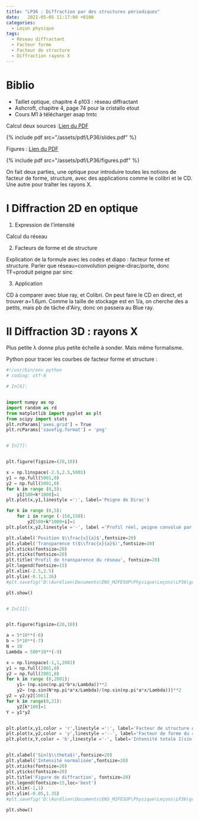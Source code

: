 ```yaml
---
title: "LP36 : Diffraction par des structures périodiques"
date:   2021-05-05 11:17:00 +0100
categories:
  - Leçon physique
tags:
  - Réseau diffractant
  - Facteur forme
  - Facteur de structure
  - Diffraction rayons X
---
```



# Biblio
- Taillet optique, chapitre 4 p103 : réseau diffractant
- Ashcroft, chapitre 4, page 74 pour la cristallo etout
- Cours M1 à télécharger asap tmtc

Calcul deux sources :[Lien du PDF](/assets/pdf/LP36/slides.pdf)

{% include pdf src="/assets/pdf/LP36/slides.pdf" %}

Figures : [Lien du PDF](/assets/pdf/LP36/figures.pdf)

{% include pdf src="/assets/pdf/LP36/figures.pdf" %}

On fait deux parties, une optique pour introduire toutes les notions de facteur de forme, structure, avec des applications comme le colibri et le CD. Une autre pour traîter 
 les rayons X.
 
# I Diffraction 2D en optique
1) Expression de l'intensité

Calcul du réseau

2) Facteurs de forme et de structure

Explication de la formule avec les codes et diapo : facteur forme et structure. Parler que réseau=convolution peigne-dirac/porte, donc TF=produit peigne par sinc

3) Application

CD à comparer avec blue ray, et Colibri. On peut faire le CD en direct, et trouver a=1.6µm. Comme la taille de stockage est en 1/a, on cherche des a petits, mais pb de tâche 
d'Airy, donc on passera au Blue ray.

# II Diffraction 3D : rayons X

Plus petite &lambda; donne plus petite échelle à sonder. Mais même formalisme.

Python pour tracer les courbes de facteur forme et structure : 

``` python
#!/usr/bin/env python
# coding: utf-8

# In[6]:


import numpy as np
import random as rd
from matplotlib import pyplot as plt
from scipy import stats
plt.rcParams['axes.grid'] = True        
plt.rcParams['savefig.format'] = 'png'


# In[7]:


plt.figure(figsize=(20,10))

x = np.linspace(-2.5,2.5,5001)
y1 = np.full(5001,0)
y2 = np.full(5001,0)
for k in range (0,5):
    y1[500+k*1000]=1
plt.plot(x,y1,linestyle =':', label='Peigne de Dirac')

for k in range (0,5):
    for i in range (-150,150):
        y2[500+k*1000+i]=1
plt.plot(x,y2,linestyle ='-', label ='Profil réel, peigne convolué par $\Pi_b(x)$ ')

plt.xlabel('Position $\\frac{x}{a}$',fontsize=20)
plt.ylabel('Transparence t($\\frac{x}{a}$)',fontsize=20)
plt.xticks(fontsize=20)
plt.yticks(fontsize=20)
plt.title('Profil de transparence du réseau', fontsize=20)
plt.legend(fontsize=15)
plt.xlim(-2.5,2.5)
plt.ylim(-0.1,1.26)
#plt.savefig('D:\Aurélien\Documents\ENS_M2FESUP\Physique\Leçons\LP36\graph2.pdf',bbox_inches='tight')

plt.show()


# In[11]:


plt.figure(figsize=(20,10))

a = 5*10**(-6)
b = 5*10**(-7)
N = 10
Lambda = 500*10**(-9)

x = np.linspace(-1,1,2001)
y1 = np.full(2001,0)
y2 = np.full(2001,0)
for k in range (0,2001):
    y1= (np.sinc(np.pi*b*x/Lambda))**2
    y2= (np.sin(N*np.pi*a*x/Lambda)/(np.sin(np.pi*a*x/Lambda)))**2
y2 = y2/y2[1001]
for k in range(0,21):
    y2[k*100]=1
Y = y1*y2         


plt.plot(x,y1,color = 'r',linestyle =':', label='Facteur de structure de la fente S(sin($\\theta$))')
plt.plot(x,y2,color = 'y',linestyle ='--', label='Facteur de forme du réseau F(sin($\\theta$))')
plt.plot(x,Y,color = 'b',linestyle ='-', label='Intensité totale I(sin($\\theta$)) = S(sin($\\theta$).F(sin($\\theta$))')


plt.xlabel('Sin($\\theta$)',fontsize=20)
plt.ylabel('Intensité normalisée',fontsize=20)
plt.xticks(fontsize=20)
plt.yticks(fontsize=20)
plt.title('Figure de diffraction', fontsize=20)
plt.legend(fontsize=15,loc='best')
plt.xlim(-1,1)
plt.ylim(-0.05,1.35)
#plt.savefig('D:\Aurélien\Documents\ENS_M2FESUP\Physique\Leçons\LP36\graph2.pdf',bbox_inches='tight')

plt.show()


```
